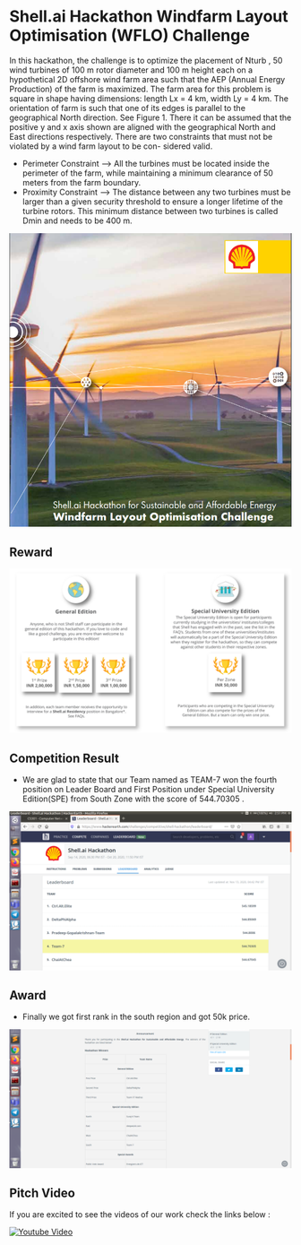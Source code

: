 
# Shell.ai Hackathon Windfarm Layout Optimisation (WFLO) Challenge

In this hackathon, the challenge is to optimize the placement of Nturb , 50 wind turbines of 100 m rotor diameter and 100 m height each on a hypothetical 2D offshore wind farm area such that the AEP (Annual Energy Production) of the farm is maximized. The farm area for this problem is square in shape having dimensions: length Lx = 4 km, width Ly = 4 km. The orientation of farm is such that one of its edges is parallel to the geographical North direction. See Figure 1. There it can be assumed that the positive y and x axis shown are aligned with the geographical North and East directions respectively. There are two constraints that must not be violated by a wind farm layout to be con- sidered valid.

- Perimeter Constraint --> All the turbines must be located inside the perimeter of the farm, while maintaining a minimum clearance of 50 meters from the farm boundary.
- Proximity Constraint --> The distance between any two turbines must be larger than a given security threshold to ensure a longer lifetime of the turbine rotors. This minimum distance between two turbines is called Dmin and needs to be 400 m.

![Hackathon](https://github.com/crazyabhi121/Windfarm_Layout_Optimisation-Hackathon-Shell.ai/blob/main/shell_ai_Hackthon.png)



## Reward

![Reward](https://github.com/crazyabhi121/Windfarm_Layout_Optimisation-Hackathon-Shell.ai/blob/main/reward.png)


## Competition Result
- We are glad to state that our Team named as TEAM-7 won the fourth position on Leader Board and First Position under Special University Edition(SPE) from South Zone with the score of 544.70305 .


![Result](https://github.com/crazyabhi121/Windfarm_Layout_Optimisation-Hackathon-Shell.ai/blob/main/private_LeaderBoard.png)

## Award
- Finally we got first rank in the south region and got 50k  price.


![Award](https://github.com/crazyabhi121/Windfarm_Layout_Optimisation-Hackathon-Shell.ai/blob/main/results.png)
## Pitch Video
If you are excited to see the videos of our work check the links below :


[![Youtube Video](hhttps://github.com/crazyabhi121/Windfarm_Layout_Optimisation-Hackathon-Shell.ai/blob/main/youtube.png)](https://youtu.be/Re0xdlgJrRg)


